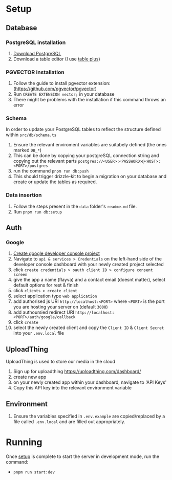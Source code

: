 # Setup

## Database

### PostgreSQL installation

1. [Download PostgreSQL](https://www.postgresql.org/download/)
1. Download a table editor (I use [table plus](https://tableplus.com/download))

### PGVECTOR installation

1. Follow the guide to install pgvector extension: (https://github.com/pgvector/pgvector)
2. Run `CREATE EXTENSION vector;` in your database
3. There might be problems with the installation if this command throws an error

### Schema

In order to update your PostgreSQL tables to reflect the structure defined within `src/db/schema.ts`

1. Ensure the relevant enviroment variables are suitabely defined (the ones marked `DB_*`)
1. This can be done by copying your postgreSQL connection string and copying out the relevant parts `postgres://<USER>:<PASSWORD>@<HOST>:<PORT>/postgres`
1. run the command `pnpm run db:push`
1. This should trigger drizzle-kit to begin a migration on your database and create or update the tables as required.

### Data insertion

1. Follow the steps present in the `data` folder's `readme.md` file.
2. Run `pnpm run db:setup`

## Auth

### Google

1. [Create google developer console project](https://console.cloud.google.com/projectcreate)
1. Navigate to `api & services > Credentials` on the left-hand side of the developer console dashboard with your newly created project selected
1. click `create credentials > oauth client ID > configure consent screen`
1. give the app a name (flayva) and a contact email (doesnt matter), select default options for rest & finish
1. click `clients > create client`
1. select application type `web application`
1. add authorised js URI `http://localhost:<PORT>` where `<PORT>` is the port you are hosting your server on (default `3000`)
1. add authoursied redirect URI `http://localhost:<PORT>/auth/google/callback`
1. click `create`
1. select the newly created client and copy the `Client ID` & `Client Secret` into your `.env.local` file

## UploadThing

UploadThing is used to store our media in the cloud

1. Sign up for uploadthing https://uploadthing.com/dashboard/
2. create new app
3. on your newly created app within your dashboard, navigate to 'API Keys'
4. Copy this API key into the relevant environment variable

## Environment

1. Ensure the variables specified in `.env.example` are copied/replaced by a file called `.env.local` and are filled out appropriately.

# Running

Once [setup](#setup) is complete to start the server in development mode, run the command:

- `pnpm run start:dev`
